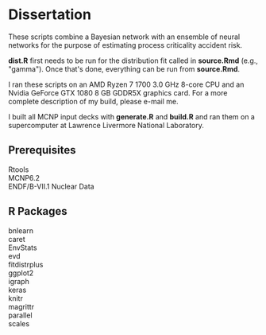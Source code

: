 # Dissertation

These scripts combine a Bayesian network with an ensemble of neural networks for the purpose of estimating process criticality accident risk.

**dist.R** first needs to be run for the distribution fit called in **source.Rmd** (e.g., "gamma"). Once that's done, everything can be run from **source.Rmd**.

I ran these scripts on an AMD Ryzen 7 1700 3.0 GHz 8-core CPU and an Nvidia GeForce GTX 1080 8 GB GDDR5X graphics card. For a more complete description of my build, please e-mail me.

I built all MCNP input decks with **generate.R** and **build.R** and ran them on a supercomputer at Lawrence Livermore National Laboratory.

## Prerequisites
Rtools  
MCNP6.2  
ENDF/B-VII.1 Nuclear Data

## R Packages
bnlearn  
caret  
EnvStats  
evd  
fitdistrplus  
ggplot2  
igraph  
keras  
knitr  
magrittr  
parallel  
scales  
